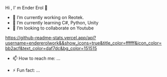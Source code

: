   Hi , I' m Ender Erol 👋


- 🔭 I’m currently working on Reotek.
- 🌱 I’m currently learning C#, Python, Unity
- 👯 I’m looking to collaborate on Youtube

https://github-readme-stats.vercel.app/api?username=endererolwork&&show_icons=true&title_color=ffffff&icon_color=bb2acf&text_color=daf7dc&bg_color=151515

- 📫 How to reach me: ...



- ⚡ Fun fact: ...

